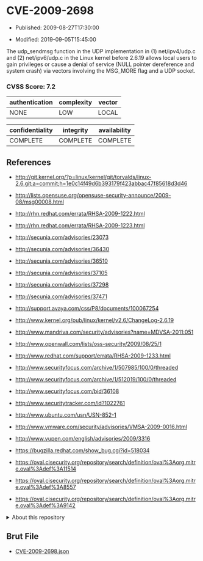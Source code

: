 # CVE-2009-2698

- Published: 2009-08-27T17:30:00

- Modified: 2019-09-05T15:45:00

The udp_sendmsg function in the UDP implementation in (1) net/ipv4/udp.c and (2) net/ipv6/udp.c in the Linux kernel before 2.6.19 allows local users to gain privileges or cause a denial of service (NULL pointer dereference and system crash) via vectors involving the MSG_MORE flag and a UDP socket.

### CVSS Score: **7.2**

| authentication | complexity | vector |
| --- | --- | --- |
| NONE | LOW | LOCAL |

| confidentiality | integrity | availability |
| --- | --- | --- |
| COMPLETE | COMPLETE | COMPLETE |

## References

* http://git.kernel.org/?p=linux/kernel/git/torvalds/linux-2.6.git;a=commit;h=1e0c14f49d6b393179f423abbac47f85618d3d46

* http://lists.opensuse.org/opensuse-security-announce/2009-08/msg00008.html

* http://rhn.redhat.com/errata/RHSA-2009-1222.html

* http://rhn.redhat.com/errata/RHSA-2009-1223.html

* http://secunia.com/advisories/23073

* http://secunia.com/advisories/36430

* http://secunia.com/advisories/36510

* http://secunia.com/advisories/37105

* http://secunia.com/advisories/37298

* http://secunia.com/advisories/37471

* http://support.avaya.com/css/P8/documents/100067254

* http://www.kernel.org/pub/linux/kernel/v2.6/ChangeLog-2.6.19

* http://www.mandriva.com/security/advisories?name=MDVSA-2011:051

* http://www.openwall.com/lists/oss-security/2009/08/25/1

* http://www.redhat.com/support/errata/RHSA-2009-1233.html

* http://www.securityfocus.com/archive/1/507985/100/0/threaded

* http://www.securityfocus.com/archive/1/512019/100/0/threaded

* http://www.securityfocus.com/bid/36108

* http://www.securitytracker.com/id?1022761

* http://www.ubuntu.com/usn/USN-852-1

* http://www.vmware.com/security/advisories/VMSA-2009-0016.html

* http://www.vupen.com/english/advisories/2009/3316

* https://bugzilla.redhat.com/show_bug.cgi?id=518034

* https://oval.cisecurity.org/repository/search/definition/oval%3Aorg.mitre.oval%3Adef%3A11514

* https://oval.cisecurity.org/repository/search/definition/oval%3Aorg.mitre.oval%3Adef%3A8557

* https://oval.cisecurity.org/repository/search/definition/oval%3Aorg.mitre.oval%3Adef%3A9142

<details>
<summary>About this repository</summary> 

  This repository is part of the project [Live Hack CVE](https://github.com/Live-Hack-CVE). Main website can be found [www.live-hack.org](https://www.live-hack.org) 
  
  Made by [Sn0wAlice](https://github.com/Sn0wAlice) for the people that care about security and need to have a feed of the latest CVEs. Hope you enjoy it, don't forget to star the repo and follow me on [Twitter](https://twitter.com/Sn0wAlice) and [Github](https://github.com/Sn0wAlice). And that is my [personnal website](https://www.alice-snow.me/)

  - [Home Page](https://github.com/Live-Hack-CVE)
  - [Framework](https://github.com/Live-Hack-CVE/cve-framework)
  - [CVE database](https://github.com/Live-Hack-CVE/full_database)
  - [Changelog](https://github.com/Live-Hack-CVE/Changelog)
</details>

## Brut File

* [CVE-2009-2698.json](https://raw.githubusercontent.com/Live-Hack-CVE/full_database/main/cves/2009/CVE-2009-2698.json)

